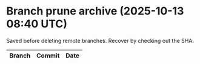 # Branch prune archive (2025-10-13 08:40 UTC)
Saved before deleting remote branches. Recover by checking out the SHA.

| Branch | Commit | Date |
|---|---|---|
